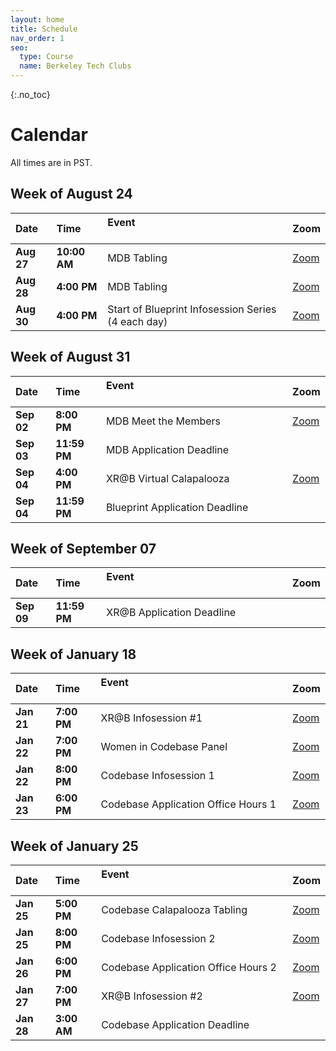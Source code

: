 ```yaml
---
layout: home
title: Schedule
nav_order: 1
seo:
  type: Course
  name: Berkeley Tech Clubs
---
```


{:.no_toc}


# Calendar 

All times are in PST.

## Week of August 24

| Date       | Time         | Event &nbsp; &nbsp; &nbsp; &nbsp; &nbsp; &nbsp; &nbsp; &nbsp; &nbsp; &nbsp; &nbsp; &nbsp; &nbsp; &nbsp; &nbsp; &nbsp; &nbsp; &nbsp; &nbsp; &nbsp; &nbsp; &nbsp; &nbsp; &nbsp; &nbsp; &nbsp; &nbsp; &nbsp; &nbsp; &nbsp; &nbsp; &nbsp; &nbsp; &nbsp; &nbsp; &nbsp; &nbsp; &nbsp; &nbsp; &nbsp;    | Zoom                            |
| :-----------| :-------------| :-------------------------------------------------------------------------------------------------------------------------------------------------------------------------------------------------------------------------------------------------------------------------------------------------| :--------------------------------|
| **Aug 27** | **10:00 AM** | MDB Tabling                                                                                                                                                                                                                                                                                      | [Zoom](https://go.mdb.dev/zoom) |
| **Aug 28** | **4:00 PM**  | MDB Tabling                                                                                                                                                                                                                                                                                      | [Zoom](https://go.mdb.dev/zoom) |
| **Aug 30** | **4:00 PM**  | Start of Blueprint Infosession Series (4 each day)                                                                                                                                                                                                                                               | [Zoom](bit.ly/bp-infosession)   |



## Week of August 31

| Date       | Time         | Event &nbsp; &nbsp; &nbsp; &nbsp; &nbsp; &nbsp; &nbsp; &nbsp; &nbsp; &nbsp; &nbsp; &nbsp; &nbsp; &nbsp; &nbsp; &nbsp; &nbsp; &nbsp; &nbsp; &nbsp; &nbsp; &nbsp; &nbsp; &nbsp; &nbsp; &nbsp; &nbsp; &nbsp; &nbsp; &nbsp; &nbsp; &nbsp; &nbsp; &nbsp; &nbsp; &nbsp; &nbsp; &nbsp; &nbsp; &nbsp;    | Zoom                                           |
| :-----------| :-------------| :-------------------------------------------------------------------------------------------------------------------------------------------------------------------------------------------------------------------------------------------------------------------------------------------------| :-----------------------------------------------|
| **Sep 02** | **8:00 PM**  | MDB Meet the Members                                                                                                                                                                                                                                                                             | [Zoom](https://go.mdb.dev/zoom)                |
| **Sep 03** | **11:59 PM** | MDB Application Deadline                                                                                                                                                                                                                                                                         |                                                |
| **Sep 04** | **4:00 PM**  | XR@B Virtual Calapalooza                                                                                                                                                                                                                                                                         | [Zoom](https://berkeley.zoom.us/j/97106339882) |
| **Sep 04** | **11:59 PM** | Blueprint Application Deadline                                                                                                                                                                                                                                                                   |                                                |



## Week of September 07

| Date       | Time         | Event &nbsp; &nbsp; &nbsp; &nbsp; &nbsp; &nbsp; &nbsp; &nbsp; &nbsp; &nbsp; &nbsp; &nbsp; &nbsp; &nbsp; &nbsp; &nbsp; &nbsp; &nbsp; &nbsp; &nbsp; &nbsp; &nbsp; &nbsp; &nbsp; &nbsp; &nbsp; &nbsp; &nbsp; &nbsp; &nbsp; &nbsp; &nbsp; &nbsp; &nbsp; &nbsp; &nbsp; &nbsp; &nbsp; &nbsp; &nbsp;    | Zoom   |
| :-----------| :-------------| :-------------------------------------------------------------------------------------------------------------------------------------------------------------------------------------------------------------------------------------------------------------------------------------------------| :-------|
| **Sep 09** | **11:59 PM** | XR@B Application Deadline                                                                                                                                                                                                                                                                        |        |



## Week of January 18

| Date       | Time        | Event &nbsp; &nbsp; &nbsp; &nbsp; &nbsp; &nbsp; &nbsp; &nbsp; &nbsp; &nbsp; &nbsp; &nbsp; &nbsp; &nbsp; &nbsp; &nbsp; &nbsp; &nbsp; &nbsp; &nbsp; &nbsp; &nbsp; &nbsp; &nbsp; &nbsp; &nbsp; &nbsp; &nbsp; &nbsp; &nbsp; &nbsp; &nbsp; &nbsp; &nbsp; &nbsp; &nbsp; &nbsp; &nbsp; &nbsp; &nbsp;    | Zoom                                              |
| :-----------| :------------| :-------------------------------------------------------------------------------------------------------------------------------------------------------------------------------------------------------------------------------------------------------------------------------------------------| :--------------------------------------------------|
| **Jan 21** | **7:00 PM** | XR@B Infosession #1                                                                                                                                                                                                                                                                              | [Zoom](https://berkeley.zoom.us/s/94935047583)    |
| **Jan 22** | **7:00 PM** | Women in Codebase Panel                                                                                                                                                                                                                                                                          | [Zoom](https://bit.ly/codebase_sp21_womenincb)    |
| **Jan 22** | **8:00 PM** | Codebase Infosession 1                                                                                                                                                                                                                                                                           | [Zoom](https://bit.ly/codebase_sp21_infosession1) |
| **Jan 23** | **6:00 PM** | Codebase Application Office Hours 1                                                                                                                                                                                                                                                              | [Zoom](https://bit.ly/codebase_sp21_discord_ext)  |



## Week of January 25

| Date       | Time        | Event &nbsp; &nbsp; &nbsp; &nbsp; &nbsp; &nbsp; &nbsp; &nbsp; &nbsp; &nbsp; &nbsp; &nbsp; &nbsp; &nbsp; &nbsp; &nbsp; &nbsp; &nbsp; &nbsp; &nbsp; &nbsp; &nbsp; &nbsp; &nbsp; &nbsp; &nbsp; &nbsp; &nbsp; &nbsp; &nbsp; &nbsp; &nbsp; &nbsp; &nbsp; &nbsp; &nbsp; &nbsp; &nbsp; &nbsp; &nbsp;    | Zoom                                              |
| :-----------| :------------| :-------------------------------------------------------------------------------------------------------------------------------------------------------------------------------------------------------------------------------------------------------------------------------------------------| :--------------------------------------------------|
| **Jan 25** | **5:00 PM** | Codebase Calapalooza Tabling                                                                                                                                                                                                                                                                     | [Zoom](https://bit.ly/codebase_sp21_calapalooza)  |
| **Jan 25** | **8:00 PM** | Codebase Infosession 2                                                                                                                                                                                                                                                                           | [Zoom](https://bit.ly/codebase_sp21_infosession2) |
| **Jan 26** | **6:00 PM** | Codebase Application Office Hours 2                                                                                                                                                                                                                                                              | [Zoom](https://bit.ly/codebase_sp21_discord_ext)  |
| **Jan 27** | **7:00 PM** | XR@B Infosession #2                                                                                                                                                                                                                                                                              | [Zoom](https://berkeley.zoom.us/s/94935047583)    |
| **Jan 28** | **3:00 AM** | Codebase Application Deadline                                                                                                                                                                                                                                                                    |                                                   |



